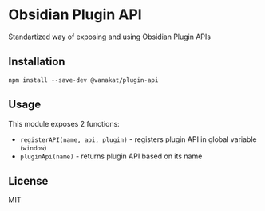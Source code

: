 # Obsidian Plugin API

Standartized way of exposing and using Obsidian Plugin APIs

## Installation

```shell
npm install --save-dev @vanakat/plugin-api
```

## Usage

This module exposes 2 functions:

* `registerAPI(name, api, plugin)` - registers plugin API in global variable (`window`)
* `pluginApi(name)` - returns plugin API based on its name

## License

MIT
